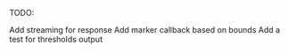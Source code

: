 TODO:

Add streaming for response
Add marker callback based on bounds 
Add a test for thresholds output
